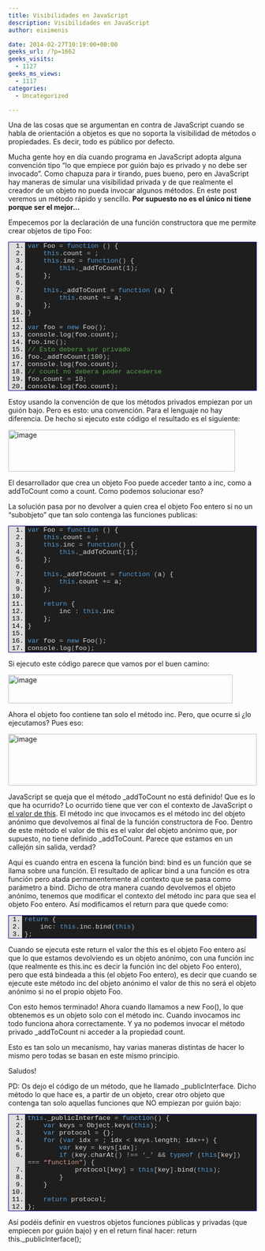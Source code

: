 ```yaml
---
title: Visibilidades en JavaScript
description: Visibilidades en JavaScript
author: eiximenis

date: 2014-02-27T10:19:00+00:00
geeks_url: /?p=1662
geeks_visits:
  - 1127
geeks_ms_views:
  - 1117
categories:
  - Uncategorized

---
```

Una de las cosas que se argumentan en contra de JavaScript cuando se habla de orientación a objetos es que no soporta la visibilidad de métodos o propiedades. Es decir, todo es público por defecto.

Mucha gente hoy en día cuando programa en JavaScript adopta alguna convención tipo &ldquo;lo que empiece por guión bajo es privado y no debe ser invocado&rdquo;. Como chapuza para ir tirando, pues bueno, pero en JavaScript hay maneras de simular una visibilidad privada y de que realmente el creador de un objeto no pueda invocar algunos métodos. En este post veremos un método rápido y sencillo. **Por supuesto no es el único ni tiene porque ser el mejor...**

Empecemos por la declaración de una función constructora que me permite crear objetos de tipo Foo:

<div style="float: none; padding-bottom: 0px; padding-top: 0px; padding-left: 0px; margin: 0px; display: inline; padding-right: 0px" class="wlWriterEditableSmartContent" id="scid:9ce6104f-a9aa-4a17-a79f-3a39532ebf7c:5e5ec790-dcf1-4f32-b287-388a124a78a9">
  <div style="border: #000080 1px solid; color: #000; font-family: 'Courier New', Courier, Monospace; font-size: 10pt">
    <div style="background: #ddd; max-height: 300px; overflow: auto">
      <ol style="background: #1e1e1e; margin: 0 0 0 2.5em; padding: 0 0 0 5px;" start="1">
        <li>
          <span style="background:#1e1e1e;color:#569cd6">var</span><span style="background:#1e1e1e;color:#dcdcdc"> Foo </span><span style="background:#1e1e1e;color:#b4b4b4">=</span><span style="background:#1e1e1e;color:#dcdcdc"> </span><span style="background:#1e1e1e;color:#569cd6">function</span><span style="background:#1e1e1e;color:#dcdcdc"> </span><span style="background:#1e1e1e;color:#b4b4b4">()</span><span style="background:#1e1e1e;color:#dcdcdc"> {</span>
        </li>
        <li>
          &nbsp;&nbsp;&nbsp;&nbsp;<span style="background:#1e1e1e;color:#dcdcdc"></span><span style="background:#1e1e1e;color:#569cd6">this</span><span style="background:#1e1e1e;color:#b4b4b4">.</span><span style="background:#1e1e1e;color:#dcdcdc">count </span><span style="background:#1e1e1e;color:#b4b4b4">=</span><span style="background:#1e1e1e;color:#dcdcdc"> </span><span style="background:#1e1e1e;color:#b5cea8"></span><span style="background:#1e1e1e;color:#b4b4b4">;</span>
        </li>
        <li>
          &nbsp;&nbsp;&nbsp;&nbsp;<span style="background:#1e1e1e;color:#dcdcdc"></span><span style="background:#1e1e1e;color:#569cd6">this</span><span style="background:#1e1e1e;color:#b4b4b4">.</span><span style="background:#1e1e1e;color:#dcdcdc">inc </span><span style="background:#1e1e1e;color:#b4b4b4">=</span><span style="background:#1e1e1e;color:#dcdcdc"> </span><span style="background:#1e1e1e;color:#569cd6">function</span><span style="background:#1e1e1e;color:#b4b4b4">()</span><span style="background:#1e1e1e;color:#dcdcdc"> {</span>
        </li>
        <li>
          &nbsp;&nbsp;&nbsp;&nbsp;&nbsp;&nbsp;&nbsp;&nbsp;<span style="background:#1e1e1e;color:#dcdcdc"></span><span style="background:#1e1e1e;color:#569cd6">this</span><span style="background:#1e1e1e;color:#b4b4b4">.</span><span style="background:#1e1e1e;color:#dcdcdc">_addToCount</span><span style="background:#1e1e1e;color:#b4b4b4">(</span><span style="background:#1e1e1e;color:#b5cea8">1</span><span style="background:#1e1e1e;color:#b4b4b4">);</span>
        </li>
        <li>
          &nbsp;&nbsp;&nbsp;&nbsp;<span style="background:#1e1e1e;color:#dcdcdc">}</span><span style="background:#1e1e1e;color:#b4b4b4">;</span>
        </li>
        <li>
          &nbsp;
        </li>
        <li>
          &nbsp;&nbsp;&nbsp;&nbsp;<span style="background:#1e1e1e;color:#dcdcdc"></span><span style="background:#1e1e1e;color:#569cd6">this</span><span style="background:#1e1e1e;color:#b4b4b4">.</span><span style="background:#1e1e1e;color:#dcdcdc">_addToCount </span><span style="background:#1e1e1e;color:#b4b4b4">=</span><span style="background:#1e1e1e;color:#dcdcdc"> </span><span style="background:#1e1e1e;color:#569cd6">function</span><span style="background:#1e1e1e;color:#dcdcdc"> </span><span style="background:#1e1e1e;color:#b4b4b4">(</span><span style="background:#1e1e1e;color:#dcdcdc">a</span><span style="background:#1e1e1e;color:#b4b4b4">)</span><span style="background:#1e1e1e;color:#dcdcdc"> {</span>
        </li>
        <li>
          &nbsp;&nbsp;&nbsp;&nbsp;&nbsp;&nbsp;&nbsp;&nbsp;<span style="background:#1e1e1e;color:#dcdcdc"></span><span style="background:#1e1e1e;color:#569cd6">this</span><span style="background:#1e1e1e;color:#b4b4b4">.</span><span style="background:#1e1e1e;color:#dcdcdc">count </span><span style="background:#1e1e1e;color:#b4b4b4">+=</span><span style="background:#1e1e1e;color:#dcdcdc"> a</span><span style="background:#1e1e1e;color:#b4b4b4">;</span>
        </li>
        <li>
          &nbsp;&nbsp;&nbsp;&nbsp;<span style="background:#1e1e1e;color:#dcdcdc">}</span><span style="background:#1e1e1e;color:#b4b4b4">;</span>
        </li>
        <li>
          <span style="background:#1e1e1e;color:#dcdcdc">}</span>
        </li>
        <li>
          &nbsp;
        </li>
        <li>
          <span style="background:#1e1e1e;color:#569cd6">var</span><span style="background:#1e1e1e;color:#dcdcdc"> foo </span><span style="background:#1e1e1e;color:#b4b4b4">=</span><span style="background:#1e1e1e;color:#dcdcdc"> </span><span style="background:#1e1e1e;color:#569cd6">new</span><span style="background:#1e1e1e;color:#dcdcdc"> Foo</span><span style="background:#1e1e1e;color:#b4b4b4">();</span>
        </li>
        <li>
          <span style="background:#1e1e1e;color:#dcdcdc">console</span><span style="background:#1e1e1e;color:#b4b4b4">.</span><span style="background:#1e1e1e;color:#dcdcdc">log</span><span style="background:#1e1e1e;color:#b4b4b4">(</span><span style="background:#1e1e1e;color:#dcdcdc">foo</span><span style="background:#1e1e1e;color:#b4b4b4">.</span><span style="background:#1e1e1e;color:#dcdcdc">count</span><span style="background:#1e1e1e;color:#b4b4b4">);</span>
        </li>
        <li>
          <span style="background:#1e1e1e;color:#dcdcdc">foo</span><span style="background:#1e1e1e;color:#b4b4b4">.</span><span style="background:#1e1e1e;color:#dcdcdc">inc</span><span style="background:#1e1e1e;color:#b4b4b4">();</span>
        </li>
        <li>
          <span style="background:#1e1e1e;color:#57a64a">// Esto debera ser privado</span>
        </li>
        <li>
          <span style="background:#1e1e1e;color:#dcdcdc">foo</span><span style="background:#1e1e1e;color:#b4b4b4">.</span><span style="background:#1e1e1e;color:#dcdcdc">_addToCount</span><span style="background:#1e1e1e;color:#b4b4b4">(</span><span style="background:#1e1e1e;color:#b5cea8">100</span><span style="background:#1e1e1e;color:#b4b4b4">);</span>
        </li>
        <li>
          <span style="background:#1e1e1e;color:#dcdcdc">console</span><span style="background:#1e1e1e;color:#b4b4b4">.</span><span style="background:#1e1e1e;color:#dcdcdc">log</span><span style="background:#1e1e1e;color:#b4b4b4">(</span><span style="background:#1e1e1e;color:#dcdcdc">foo</span><span style="background:#1e1e1e;color:#b4b4b4">.</span><span style="background:#1e1e1e;color:#dcdcdc">count</span><span style="background:#1e1e1e;color:#b4b4b4">);</span>
        </li>
        <li>
          <span style="background:#1e1e1e;color:#57a64a">// count no debera poder accederse</span>
        </li>
        <li>
          <span style="background:#1e1e1e;color:#dcdcdc">foo</span><span style="background:#1e1e1e;color:#b4b4b4">.</span><span style="background:#1e1e1e;color:#dcdcdc">count </span><span style="background:#1e1e1e;color:#b4b4b4">=</span><span style="background:#1e1e1e;color:#dcdcdc"> </span><span style="background:#1e1e1e;color:#b5cea8">10</span><span style="background:#1e1e1e;color:#b4b4b4">;</span>
        </li>
        <li>
          <span style="background:#1e1e1e;color:#dcdcdc">console</span><span style="background:#1e1e1e;color:#b4b4b4">.</span><span style="background:#1e1e1e;color:#dcdcdc">log</span><span style="background:#1e1e1e;color:#b4b4b4">(</span><span style="background:#1e1e1e;color:#dcdcdc">foo</span><span style="background:#1e1e1e;color:#b4b4b4">.</span><span style="background:#1e1e1e;color:#dcdcdc">count</span><span style="background:#1e1e1e;color:#b4b4b4">);</span>
        </li>
      </ol>
    </div>
  </div>
</div>

Estoy usando la convención de que los métodos privados empiezan por un guión bajo. Pero es esto: una convención. Para el lenguaje no hay diferencia. De hecho si ejecuto este código el resultado es el siguiente:

[<img height="85" width="460" src="/cfs-file.ashx/__key/CommunityServer.Blogs.Components.WeblogFiles/etomas/image_5F00_thumb_5F00_62F5F4F9.png" alt="image" border="0" style="border-left-width: 0px; border-right-width: 0px; background-image: none; border-bottom-width: 0px; padding-top: 0px; padding-left: 0px; display: inline; padding-right: 0px; border-top-width: 0px" title="image" />][1]

El desarrollador que crea un objeto Foo puede acceder tanto a inc, como a addToCount como a count. Como podemos solucionar eso?

La solución pasa por no devolver a quien crea el objeto Foo entero si no un &ldquo;subobjeto&rdquo; que tan solo contenga las funciones publicas:

<div style="float: none; padding-bottom: 0px; padding-top: 0px; padding-left: 0px; margin: 0px; display: inline; padding-right: 0px" class="wlWriterEditableSmartContent" id="scid:9ce6104f-a9aa-4a17-a79f-3a39532ebf7c:74852a5a-422b-497b-ae42-d6944f7be92f">
  <div style="border: #000080 1px solid; color: #000; font-family: 'Courier New', Courier, Monospace; font-size: 10pt">
    <div style="background: #ddd; max-height: 300px; overflow: auto">
      <ol style="background: #1e1e1e; margin: 0 0 0 2.5em; padding: 0 0 0 5px;" start="1">
        <li>
          <span style="background:#1e1e1e;color:#569cd6">var</span><span style="background:#1e1e1e;color:#dcdcdc"> Foo </span><span style="background:#1e1e1e;color:#b4b4b4">=</span><span style="background:#1e1e1e;color:#dcdcdc"> </span><span style="background:#1e1e1e;color:#569cd6">function</span><span style="background:#1e1e1e;color:#dcdcdc"> </span><span style="background:#1e1e1e;color:#b4b4b4">()</span><span style="background:#1e1e1e;color:#dcdcdc"> {</span>
        </li>
        <li>
          &nbsp;&nbsp;&nbsp;&nbsp;<span style="background:#1e1e1e;color:#dcdcdc"></span><span style="background:#1e1e1e;color:#569cd6">this</span><span style="background:#1e1e1e;color:#b4b4b4">.</span><span style="background:#1e1e1e;color:#dcdcdc">count </span><span style="background:#1e1e1e;color:#b4b4b4">=</span><span style="background:#1e1e1e;color:#dcdcdc"> </span><span style="background:#1e1e1e;color:#b5cea8"></span><span style="background:#1e1e1e;color:#b4b4b4">;</span>
        </li>
        <li>
          &nbsp;&nbsp;&nbsp;&nbsp;<span style="background:#1e1e1e;color:#dcdcdc"></span><span style="background:#1e1e1e;color:#569cd6">this</span><span style="background:#1e1e1e;color:#b4b4b4">.</span><span style="background:#1e1e1e;color:#dcdcdc">inc </span><span style="background:#1e1e1e;color:#b4b4b4">=</span><span style="background:#1e1e1e;color:#dcdcdc"> </span><span style="background:#1e1e1e;color:#569cd6">function</span><span style="background:#1e1e1e;color:#b4b4b4">()</span><span style="background:#1e1e1e;color:#dcdcdc"> {</span>
        </li>
        <li>
          &nbsp;&nbsp;&nbsp;&nbsp;&nbsp;&nbsp;&nbsp;&nbsp;<span style="background:#1e1e1e;color:#dcdcdc"></span><span style="background:#1e1e1e;color:#569cd6">this</span><span style="background:#1e1e1e;color:#b4b4b4">.</span><span style="background:#1e1e1e;color:#dcdcdc">_addToCount</span><span style="background:#1e1e1e;color:#b4b4b4">(</span><span style="background:#1e1e1e;color:#b5cea8">1</span><span style="background:#1e1e1e;color:#b4b4b4">);</span>
        </li>
        <li>
          &nbsp;&nbsp;&nbsp;&nbsp;<span style="background:#1e1e1e;color:#dcdcdc">}</span><span style="background:#1e1e1e;color:#b4b4b4">;</span>
        </li>
        <li>
          &nbsp;
        </li>
        <li>
          &nbsp;&nbsp;&nbsp;&nbsp;<span style="background:#1e1e1e;color:#dcdcdc"></span><span style="background:#1e1e1e;color:#569cd6">this</span><span style="background:#1e1e1e;color:#b4b4b4">.</span><span style="background:#1e1e1e;color:#dcdcdc">_addToCount </span><span style="background:#1e1e1e;color:#b4b4b4">=</span><span style="background:#1e1e1e;color:#dcdcdc"> </span><span style="background:#1e1e1e;color:#569cd6">function</span><span style="background:#1e1e1e;color:#dcdcdc"> </span><span style="background:#1e1e1e;color:#b4b4b4">(</span><span style="background:#1e1e1e;color:#dcdcdc">a</span><span style="background:#1e1e1e;color:#b4b4b4">)</span><span style="background:#1e1e1e;color:#dcdcdc"> {</span>
        </li>
        <li>
          &nbsp;&nbsp;&nbsp;&nbsp;&nbsp;&nbsp;&nbsp;&nbsp;<span style="background:#1e1e1e;color:#dcdcdc"></span><span style="background:#1e1e1e;color:#569cd6">this</span><span style="background:#1e1e1e;color:#b4b4b4">.</span><span style="background:#1e1e1e;color:#dcdcdc">count </span><span style="background:#1e1e1e;color:#b4b4b4">+=</span><span style="background:#1e1e1e;color:#dcdcdc"> a</span><span style="background:#1e1e1e;color:#b4b4b4">;</span>
        </li>
        <li>
          &nbsp;&nbsp;&nbsp;&nbsp;<span style="background:#1e1e1e;color:#dcdcdc">}</span><span style="background:#1e1e1e;color:#b4b4b4">;</span>
        </li>
        <li>
          &nbsp;
        </li>
        <li>
          &nbsp;&nbsp;&nbsp;&nbsp;<span style="background:#1e1e1e;color:#dcdcdc"></span><span style="background:#1e1e1e;color:#569cd6">return</span><span style="background:#1e1e1e;color:#dcdcdc"> {</span>
        </li>
        <li>
          &nbsp;&nbsp;&nbsp;&nbsp;&nbsp;&nbsp;&nbsp;&nbsp;<span style="background:#1e1e1e;color:#dcdcdc">inc </span><span style="background:#1e1e1e;color:#b4b4b4">:</span><span style="background:#1e1e1e;color:#dcdcdc"> </span><span style="background:#1e1e1e;color:#569cd6">this</span><span style="background:#1e1e1e;color:#b4b4b4">.</span><span style="background:#1e1e1e;color:#dcdcdc">inc</span>
        </li>
        <li>
          &nbsp;&nbsp;&nbsp;&nbsp;<span style="background:#1e1e1e;color:#dcdcdc">}</span><span style="background:#1e1e1e;color:#b4b4b4">;</span>
        </li>
        <li>
          <span style="background:#1e1e1e;color:#dcdcdc">}</span>
        </li>
        <li>
          &nbsp;
        </li>
        <li>
          <span style="background:#1e1e1e;color:#569cd6">var</span><span style="background:#1e1e1e;color:#dcdcdc"> foo </span><span style="background:#1e1e1e;color:#b4b4b4">=</span><span style="background:#1e1e1e;color:#dcdcdc"> </span><span style="background:#1e1e1e;color:#569cd6">new</span><span style="background:#1e1e1e;color:#dcdcdc"> Foo</span><span style="background:#1e1e1e;color:#b4b4b4">();</span>
        </li>
        <li>
          <span style="background:#1e1e1e;color:#dcdcdc">console</span><span style="background:#1e1e1e;color:#b4b4b4">.</span><span style="background:#1e1e1e;color:#dcdcdc">log</span><span style="background:#1e1e1e;color:#b4b4b4">(</span><span style="background:#1e1e1e;color:#dcdcdc">foo</span><span style="background:#1e1e1e;color:#b4b4b4">);</span>
        </li>
      </ol>
    </div>
  </div>
</div>

Si ejecuto este código parece que vamos por el buen camino:

[<img height="58" width="455" src="/cfs-file.ashx/__key/CommunityServer.Blogs.Components.WeblogFiles/etomas/image_5F00_thumb_5F00_2972E502.png" alt="image" border="0" style="border-top: 0px; border-right: 0px; background-image: none; border-bottom: 0px; padding-top: 0px; padding-left: 0px; border-left: 0px; display: inline; padding-right: 0px" title="image" />][2]

Ahora el objeto foo contiene tan solo el método inc. Pero, que ocurre si ¿lo ejecutamos? Pues eso:

[<img height="105" width="504" src="/cfs-file.ashx/__key/CommunityServer.Blogs.Components.WeblogFiles/etomas/image_5F00_thumb_5F00_64C64AC0.png" alt="image" border="0" style="border-top: 0px; border-right: 0px; background-image: none; border-bottom: 0px; padding-top: 0px; padding-left: 0px; border-left: 0px; display: inline; padding-right: 0px" title="image" />][3]

JavaScript se queja que el método _addToCount no está definido! Que es lo que ha ocurrido? Lo ocurrido tiene que ver con el contexto de JavaScript o <a target="_blank" href="/blogs/etomas/archive/2013/10/29/javascript-191-qu-233-es-exactamente-this.aspx" rel="noopener noreferrer">el valor de this</a>. El método inc que invocamos es el método inc del objeto anónimo que devolvemos al final de la función constructora de Foo. Dentro de este método el valor de this es el valor del objeto anónimo que, por supuesto, no tiene definido _addToCount. Parece que estamos en un callejón sin salida, verdad?

Aquí es cuando entra en escena la función bind: bind es un función que se llama sobre una función. El resultado de aplicar bind a una función es otra función pero atada permanentemente al contexto que se pasa como parámetro a bind. Dicho de otra manera cuando devolvemos el objeto anónimo, tenemos que modificar el contexto del método inc para que sea el objeto Foo entero. Así modificamos el return para que quede como:

<div style="float: none; padding-bottom: 0px; padding-top: 0px; padding-left: 0px; margin: 0px; display: inline; padding-right: 0px" class="wlWriterEditableSmartContent" id="scid:9ce6104f-a9aa-4a17-a79f-3a39532ebf7c:6790cc1a-d4c9-4eba-906d-f8535de2f665">
  <div style="border: #000080 1px solid; color: #000; font-family: 'Courier New', Courier, Monospace; font-size: 10pt">
    <div style="background: #ddd; max-height: 300px; overflow: auto">
      <ol style="background: #1e1e1e; margin: 0 0 0 2em; padding: 0 0 0 5px;" start="1">
        <li>
          <span style="background:#1e1e1e;color:#dcdcdc"></span><span style="background:#1e1e1e;color:#569cd6">return</span><span style="background:#1e1e1e;color:#dcdcdc"> {</span>
        </li>
        <li>
          &nbsp;&nbsp;&nbsp;&nbsp;<span style="background:#1e1e1e;color:#dcdcdc">inc</span><span style="background:#1e1e1e;color:#b4b4b4">:</span><span style="background:#1e1e1e;color:#dcdcdc"> </span><span style="background:#1e1e1e;color:#569cd6">this</span><span style="background:#1e1e1e;color:#b4b4b4">.</span><span style="background:#1e1e1e;color:#dcdcdc">inc</span><span style="background:#1e1e1e;color:#b4b4b4">.</span><span style="background:#1e1e1e;color:#dcdcdc">bind</span><span style="background:#1e1e1e;color:#b4b4b4">(</span><span style="background:#1e1e1e;color:#569cd6">this</span><span style="background:#1e1e1e;color:#b4b4b4">)</span>
        </li>
        <li>
          <span style="background:#1e1e1e;color:#dcdcdc">}</span><span style="background:#1e1e1e;color:#b4b4b4">;</span>
        </li>
      </ol>
    </div>
  </div>
</div>

Cuando se ejecuta este return el valor the this es el objeto Foo entero así que lo que estamos devolviendo es un objeto anónimo, con una función inc (que realmente es this.inc es decir la función inc del objeto Foo entero), pero que está bindeada a this (el objeto Foo entero), es decir que cuando se ejecute este método inc del objeto anónimo el valor de this no será el objeto anónimo si no el propio objeto Foo.

Con esto hemos terminado! Ahora cuando llamamos a new Foo(), lo que obtenemos es un objeto solo con el método inc. Cuando invocamos inc todo funciona ahora correctamente. Y ya no podemos invocar el método privado _addToCount ni acceder a la propiedad count.

Esto es tan solo un mecanismo, hay varias maneras distintas de hacer lo mismo pero todas se basan en este mismo principio.

Saludos!

PD: Os dejo el código de un método, que he llamado _publicInterface. Dicho método lo que hace es, a partir de un objeto, crear otro objeto que contenga tan solo aquellas funciones que NO empiezan por guión bajo:

<div style="float: none; padding-bottom: 0px; padding-top: 0px; padding-left: 0px; margin: 0px; display: inline; padding-right: 0px" class="wlWriterEditableSmartContent" id="scid:9ce6104f-a9aa-4a17-a79f-3a39532ebf7c:29169227-04dd-4d66-a291-d0395ca32232">
  <div style="border: #000080 1px solid; color: #000; font-family: 'Courier New', Courier, Monospace; font-size: 10pt">
    <div style="background: #ddd; max-height: 300px; overflow: auto">
      <ol style="background: #1e1e1e; margin: 0 0 0 2.5em; padding: 0 0 0 5px;" start="1">
        <li>
          <span style="background:#1e1e1e;color:#569cd6">this</span><span style="background:#1e1e1e;color:#b4b4b4">.</span><span style="background:#1e1e1e;color:#dcdcdc">_publicInterface </span><span style="background:#1e1e1e;color:#b4b4b4">=</span><span style="background:#1e1e1e;color:#dcdcdc"> </span><span style="background:#1e1e1e;color:#569cd6">function</span><span style="background:#1e1e1e;color:#b4b4b4">()</span><span style="background:#1e1e1e;color:#dcdcdc"> {</span>
        </li>
        <li>
          &nbsp;&nbsp;&nbsp;&nbsp;<span style="background:#1e1e1e;color:#dcdcdc"></span><span style="background:#1e1e1e;color:#569cd6">var</span><span style="background:#1e1e1e;color:#dcdcdc"> keys </span><span style="background:#1e1e1e;color:#b4b4b4">=</span><span style="background:#1e1e1e;color:#dcdcdc"> Object</span><span style="background:#1e1e1e;color:#b4b4b4">.</span><span style="background:#1e1e1e;color:#dcdcdc">keys</span><span style="background:#1e1e1e;color:#b4b4b4">(</span><span style="background:#1e1e1e;color:#569cd6">this</span><span style="background:#1e1e1e;color:#b4b4b4">);</span>
        </li>
        <li>
          &nbsp;&nbsp;&nbsp;&nbsp;<span style="background:#1e1e1e;color:#dcdcdc"></span><span style="background:#1e1e1e;color:#569cd6">var</span><span style="background:#1e1e1e;color:#dcdcdc"> protocol </span><span style="background:#1e1e1e;color:#b4b4b4">=</span><span style="background:#1e1e1e;color:#dcdcdc"> {}</span><span style="background:#1e1e1e;color:#b4b4b4">;</span>
        </li>
        <li>
          &nbsp;&nbsp;&nbsp;&nbsp;<span style="background:#1e1e1e;color:#dcdcdc"></span><span style="background:#1e1e1e;color:#569cd6">for</span><span style="background:#1e1e1e;color:#dcdcdc"> </span><span style="background:#1e1e1e;color:#b4b4b4">(</span><span style="background:#1e1e1e;color:#569cd6">var</span><span style="background:#1e1e1e;color:#dcdcdc"> idx </span><span style="background:#1e1e1e;color:#b4b4b4">=</span><span style="background:#1e1e1e;color:#dcdcdc"> </span><span style="background:#1e1e1e;color:#b5cea8"></span><span style="background:#1e1e1e;color:#b4b4b4">;</span><span style="background:#1e1e1e;color:#dcdcdc"> idx </span><span style="background:#1e1e1e;color:#b4b4b4"><</span><span style="background:#1e1e1e;color:#dcdcdc"> keys</span><span style="background:#1e1e1e;color:#b4b4b4">.</span><span style="background:#1e1e1e;color:#dcdcdc">length</span><span style="background:#1e1e1e;color:#b4b4b4">;</span><span style="background:#1e1e1e;color:#dcdcdc"> idx</span><span style="background:#1e1e1e;color:#b4b4b4">++)</span><span style="background:#1e1e1e;color:#dcdcdc"> {</span>
        </li>
        <li>
          &nbsp;&nbsp;&nbsp;&nbsp;&nbsp;&nbsp;&nbsp;&nbsp;<span style="background:#1e1e1e;color:#dcdcdc"></span><span style="background:#1e1e1e;color:#569cd6">var</span><span style="background:#1e1e1e;color:#dcdcdc"> key </span><span style="background:#1e1e1e;color:#b4b4b4">=</span><span style="background:#1e1e1e;color:#dcdcdc"> keys</span><span style="background:#1e1e1e;color:#b4b4b4">[</span><span style="background:#1e1e1e;color:#dcdcdc">idx</span><span style="background:#1e1e1e;color:#b4b4b4">];</span>
        </li>
        <li>
          &nbsp;&nbsp;&nbsp;&nbsp;&nbsp;&nbsp;&nbsp;&nbsp;<span style="background:#1e1e1e;color:#dcdcdc"></span><span style="background:#1e1e1e;color:#569cd6">if</span><span style="background:#1e1e1e;color:#dcdcdc"> </span><span style="background:#1e1e1e;color:#b4b4b4">(</span><span style="background:#1e1e1e;color:#dcdcdc">key</span><span style="background:#1e1e1e;color:#b4b4b4">.</span><span style="background:#1e1e1e;color:#dcdcdc">charAt</span><span style="background:#1e1e1e;color:#b4b4b4">(</span><span style="background:#1e1e1e;color:#b5cea8"></span><span style="background:#1e1e1e;color:#b4b4b4">)</span><span style="background:#1e1e1e;color:#dcdcdc"> </span><span style="background:#1e1e1e;color:#b4b4b4">!==</span><span style="background:#1e1e1e;color:#dcdcdc"> </span><span style="background:#1e1e1e;color:#d69d85">&#8216;_&#8217;</span><span style="background:#1e1e1e;color:#dcdcdc"> </span><span style="background:#1e1e1e;color:#b4b4b4">&&</span><span style="background:#1e1e1e;color:#dcdcdc"> </span><span style="background:#1e1e1e;color:#569cd6">typeof</span><span style="background:#1e1e1e;color:#dcdcdc"> </span><span style="background:#1e1e1e;color:#b4b4b4">(</span><span style="background:#1e1e1e;color:#569cd6">this</span><span style="background:#1e1e1e;color:#b4b4b4">[</span><span style="background:#1e1e1e;color:#dcdcdc">key</span><span style="background:#1e1e1e;color:#b4b4b4">])</span><span style="background:#1e1e1e;color:#dcdcdc"> </span><span style="background:#1e1e1e;color:#b4b4b4">===</span><span style="background:#1e1e1e;color:#dcdcdc"> </span><span style="background:#1e1e1e;color:#d69d85">&#8220;function&#8221;</span><span style="background:#1e1e1e;color:#b4b4b4">)</span><span style="background:#1e1e1e;color:#dcdcdc"> {</span>
        </li>
        <li>
          &nbsp;&nbsp;&nbsp;&nbsp;&nbsp;&nbsp;&nbsp;&nbsp;&nbsp;&nbsp;&nbsp;&nbsp;<span style="background:#1e1e1e;color:#dcdcdc">protocol</span><span style="background:#1e1e1e;color:#b4b4b4">[</span><span style="background:#1e1e1e;color:#dcdcdc">key</span><span style="background:#1e1e1e;color:#b4b4b4">]</span><span style="background:#1e1e1e;color:#dcdcdc"> </span><span style="background:#1e1e1e;color:#b4b4b4">=</span><span style="background:#1e1e1e;color:#dcdcdc"> </span><span style="background:#1e1e1e;color:#569cd6">this</span><span style="background:#1e1e1e;color:#b4b4b4">[</span><span style="background:#1e1e1e;color:#dcdcdc">key</span><span style="background:#1e1e1e;color:#b4b4b4">].</span><span style="background:#1e1e1e;color:#dcdcdc">bind</span><span style="background:#1e1e1e;color:#b4b4b4">(</span><span style="background:#1e1e1e;color:#569cd6">this</span><span style="background:#1e1e1e;color:#b4b4b4">);</span>
        </li>
        <li>
          &nbsp;&nbsp;&nbsp;&nbsp;&nbsp;&nbsp;&nbsp;&nbsp;<span style="background:#1e1e1e;color:#dcdcdc">}</span>
        </li>
        <li>
          &nbsp;&nbsp;&nbsp;&nbsp;<span style="background:#1e1e1e;color:#dcdcdc">}</span>
        </li>
        <li>
          &nbsp;
        </li>
        <li>
          &nbsp;&nbsp;&nbsp;&nbsp;<span style="background:#1e1e1e;color:#dcdcdc"></span><span style="background:#1e1e1e;color:#569cd6">return</span><span style="background:#1e1e1e;color:#dcdcdc"> protocol</span><span style="background:#1e1e1e;color:#b4b4b4">;</span>
        </li>
        <li>
          <span style="background:#1e1e1e;color:#dcdcdc">}</span><span style="background:#1e1e1e;color:#b4b4b4">;</span>
        </li>
      </ol>
    </div>
  </div>
</div>

Así podéis definir en vuestros objetos funciones públicas y privadas (que empiecen por guión bajo) y en el return final hacer: return this._publicInterface();

 [1]: /cfs-file.ashx/__key/CommunityServer.Blogs.Components.WeblogFiles/etomas/image_5F00_0BFE0345.png
 [2]: /cfs-file.ashx/__key/CommunityServer.Blogs.Components.WeblogFiles/etomas/image_5F00_50AD2E37.png
 [3]: /cfs-file.ashx/__key/CommunityServer.Blogs.Components.WeblogFiles/etomas/image_5F00_3025EE85.png